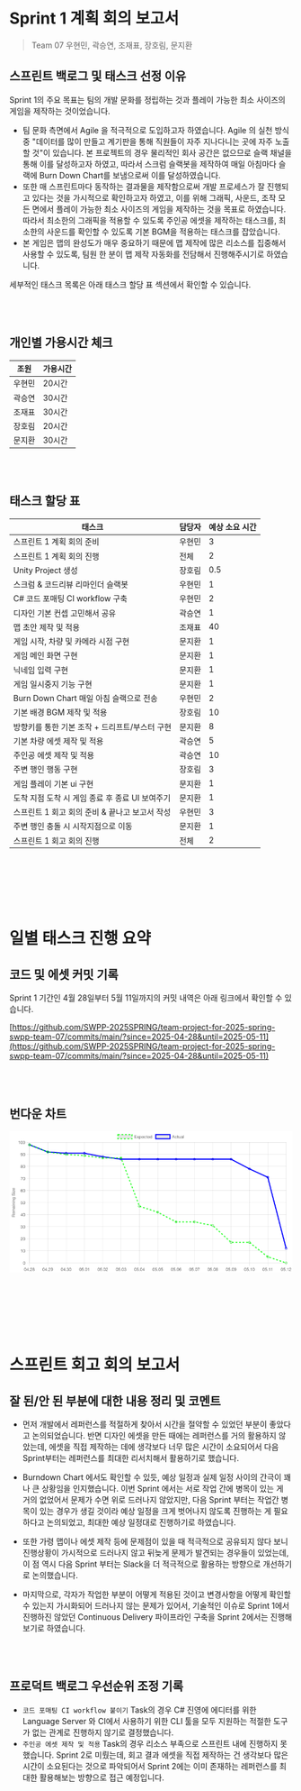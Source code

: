 # Sprint 1 계획 회의 보고서

> Team 07
> 우현민, 곽승연, 조재표, 장호림, 문지환

## 스프린트 백로그 및 태스크 선정 이유

Sprint 1의 주요 목표는 팀의 개발 문화를 정립하는 것과 플레이 가능한 최소 사이즈의 게임을 제작하는 것이었습니다.

- 팀 문화 측면에서 Agile 을 적극적으로 도입하고자 하였습니다. Agile 의 실천 방식 중 "데이터를 많이 만들고 계기판을 통해 직원들이 자주 지나다니는 곳에 자주 노출할 것"이 있습니다. 본 프로젝트의 경우 물리적인 회사 공간은 없으므로 슬랙 채널을 통해 이를 달성하고자 하였고, 따라서 스크럼 슬랙봇을 제작하여 매일 아침마다 슬랙에 Burn Down Chart를 보냄으로써 이를 달성하였습니다.
- 또한 매 스프린트마다 동작하는 결과물을 제작함으로써 개발 프로세스가 잘 진행되고 있다는 것을 가시적으로 확인하고자 하였고, 이를 위해 그래픽, 사운드, 조작 모든 면에서 플레이 가능한 최소 사이즈의 게임을 제작하는 것을 목표로 하였습니다. 따라서 최소한의 그래픽을 적용할 수 있도록 주인공 에셋을 제작하는 태스크를, 최소한의 사운드를 확인할 수 있도록 기본 BGM을 적용하는 태스크를 잡았습니다.
- 본 게임은 맵의 완성도가 매우 중요하기 때문에 맵 제작에 많은 리소스를 집중해서 사용할 수 있도록, 팀원 한 분이 맵 제작 자동화를 전담해서 진행해주시기로 하였습니다.

세부적인 태스크 목록은 아래 태스크 할당 표 섹션에서 확인할 수 있습니다.

<br/><br/>

## 개인별 가용시간 체크

| 조원 | 가용시간 |
| --- | --- |
| 우현민 | 20시간 |
| 곽승연 | 30시간 |
| 조재표 | 30시간 |
| 장호림 | 20시간 |
| 문지환 | 30시간 |

<br/><br/>

## 태스크 할당 표

| 태스크 | 담당자 | 예상 소요 시간 |
| --- | --- | --- |
| 스프린트 1 계획 회의 준비 | 우현민 | 3 |
| 스프린트 1 계획 회의 진행 | 전체 | 2 |
| Unity Project 생성 | 장호림 | 0.5 |
| 스크럼 & 코드리뷰 리마인더 슬랙봇 | 우현민 | 1 |
| C# 코드 포매팅 CI workflow 구축 | 우현민 | 2 |
| 디자인 기본 컨셉 고민해서 공유 | 곽승연 | 1 |
| 맵 초안 제작 및 적용 | 조재표 | 40 |
| 게임 시작, 차량 및 카메라 시점 구현 | 문지환 | 1 |
| 게임 메인 화면 구현 | 문지환 | 1 |
| 닉네임 입력 구현 | 문지환 | 1 |
| 게임 일시중지 기능 구현 | 문지환 | 1 |
| Burn Down Chart 매일 아침 슬랙으로 전송 | 우현민 | 2 |
| 기본 배경 BGM 제작 및 적용 | 장호림 | 10 |
| 방향키를 통한 기본 조작 + 드리프트/부스터 구현 | 문지환 | 8 |
| 기본 차량 에셋 제작 및 적용 | 곽승연 | 5 |
| 주인공 에셋 제작 및 적용 | 곽승연 | 10 |
| 주변 행인 행동 구현 | 장호림 | 3 |
| 게임 플레이 기본 ui 구현 | 문지환 | 1 |
| 도착 지점 도착 시 게임 종료 후 종료 UI 보여주기 | 문지환 | 1 |
| 스프린트 1 회고 회의 준비 & 끝나고 보고서 작성 | 우현민 | 3 |
| 주변 행인 충돌 시 시작지점으로 이동 | 문지환 | 1 |
| 스프린트 1 회고 회의 진행 | 전체 | 2 |

<br/><br/><br/><br/><br/>

# 일별 태스크 진행 요약

## 코드 및 에셋 커밋 기록

Sprint 1 기간인 4월 28일부터 5월 11일까지의 커밋 내역은 아래 링크에서 확인할 수 있습니다.

[https://github.com/SWPP-2025SPRING/team-project-for-2025-spring-swpp-team-07/commits/main/?since=2025-04-28&until=2025-05-11](https://github.com/SWPP-2025SPRING/team-project-for-2025-spring-swpp-team-07/commits/main/?since=2025-04-28&until=2025-05-11)

<br/><br/>

## 번다운 차트

![chart](./assets/burndown-chart.png)

<br/><br/><br/><br/><br/>

# 스프린트 회고 회의 보고서

## 잘 된/안 된 부분에 대한 내용 정리 및 코멘트

- 먼저 개발에서 레퍼런스를 적절하게 찾아서 시간을 절약할 수 있었던 부분이 좋았다고 논의되었습니다. 반면 디자인 에셋을 만든 때에는 레퍼런스를 거의 활용하지 않았는데, 에셋을 직접 제작하는 데에 생각보다 너무 많은 시간이 소요되어서 다음 Sprint부터는 레퍼런스를 최대한 리서치해서 활용하기로 했습니다.

- Burndown Chart 에서도 확인할 수 있듯, 예상 일정과 실제 일정 사이의 간극이 꽤나 큰 상황임을 인지했습니다. 이번 Sprint 에서는 서로 작업 간에 병목이 있는 게 거의 없었어서 문제가 수면 위로 드러나지 않았지만, 다음 Sprint 부터는 작업간 병목이 있는 경우가 생길 것이라 예상 일정을 크게 벗어나지 않도록 진행하는 게 필요하다고 논의되었고, 최대한 예상 일정대로 진행하기로 하였습니다.

- 또한 가령 맵이나 에셋 제작 등에 문제점이 있을 때 적극적으로 공유되지 않다 보니 진행상황이 가시적으로 드러나지 않고 뒤늦게 문제가 발견되는 경우들이 있었는데, 이 점 역시 다음 Sprint 부터는 Slack을 더 적극적으로 활용하는 방향으로 개선하기로 논의했습니다.

- 마지막으로, 각자가 작업한 부분이 어떻게 적용된 것이고 변경사항을 어떻게 확인할 수 있는지 가시화되어 드러나지 않는 문제가 있어서, 기술적인 이슈로 Sprint 1에서 진행하진 않았던 Continuous Delivery 파이프라인 구축을 Sprint 2에서는 진행해 보기로 하였습니다.

<br/><br/>

## 프로덕트 백로그 우선순위 조정 기록

- `코드 포매팅 CI workflow 붙이기` Task의 경우 C# 진영에 에디터를 위한 Language Server 와 CI에서 사용하기 위한 CLI 툴을 모두 지원하는 적절한 도구가 없는 관계로 진행하지 않기로 결정했습니다.
- `주인공 에셋 제작 및 적용` Task의 경우 리소스 부족으로 스프린트 내에 진행하지 못했습니다. Sprint 2로 미뤘는데, 회고 결과 에셋을 직접 제작하는 건 생각보다 많은 시간이 소요된다는 것으로 파악되어서 Sprint 2에는 이미 존재하는 레퍼런스를 최대한 활용해보는 방향으로 접근 예정입니다.
